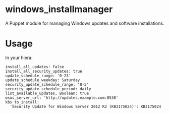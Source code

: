 # windows_installmanager

A Puppet module for managing Windows updates and software installations.

# Usage

In your hiera:

    install_all_updates: false
    install_all_security_updates: true
    update_schedule_range: '0-23'
    update_schedule_weekday: Saturday
    security_update_schedule_range: '0-5'
    security_update_schedule_period: daily
    list_available_updates, Boolean: true
    wsus_server_url: 'http://updates.example.com:8530'
    kbs_to_install:
      'Security Update for Windows Server 2012 R2 (KB3175024)': KB3175024

